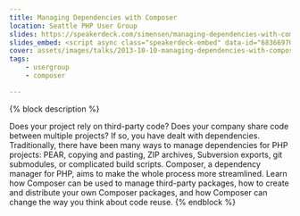```yaml
---
title: Managing Dependencies with Composer
location: Seattle PHP User Group
slides: https://speakerdeck.com/simensen/managing-dependencies-with-composer-seattle-php-user-group-october-2013
slides_embed: <script async class="speakerdeck-embed" data-id="6836697014c20131241d4623091db79e" data-ratio="1.33333333333333" src="//speakerdeck.com/assets/embed.js"></script>
cover: assets/images/talks/2013-10-10-managing-dependencies-with-composer.jpg
tags:
    - usergroup
    - composer

---
```

{% block description %}

Does your project rely on third-party code? Does your company share code between multiple projects? If so, you have dealt with dependencies. Traditionally, there have been many ways to manage dependencies for PHP projects: PEAR, copying and pasting, ZIP archives, Subversion exports, git submodules, or complicated build scripts. Composer, a dependency manager for PHP, aims to make the whole process more streamlined. Learn how Composer can be used to manage third-party packages, how to create and distribute your own Composer packages, and how Composer can change the way you think about code reuse.
{% endblock %}
